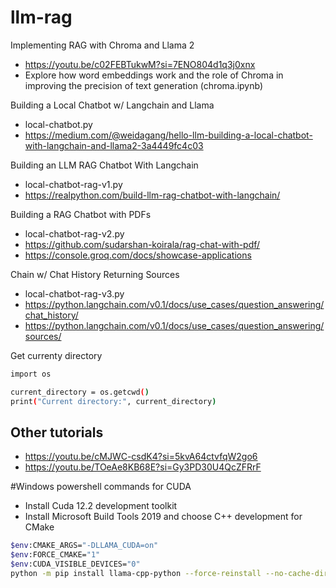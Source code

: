 # llm-rag
Implementing RAG with Chroma and Llama 2
- https://youtu.be/c02FEBTukwM?si=7ENO804d1q3j0xnx
- Explore how word embeddings work and the role of Chroma in improving the precision of text generation (chroma.ipynb)

Building a Local Chatbot w/ Langchain and Llama
- local-chatbot.py
- https://medium.com/@weidagang/hello-llm-building-a-local-chatbot-with-langchain-and-llama2-3a4449fc4c03

Building an LLM RAG Chatbot With Langchain
- local-chatbot-rag-v1.py
- https://realpython.com/build-llm-rag-chatbot-with-langchain/

Building a RAG Chatbot with PDFs
- local-chatbot-rag-v2.py
- https://github.com/sudarshan-koirala/rag-chat-with-pdf/
- https://console.groq.com/docs/showcase-applications

Chain w/ Chat History Returning Sources
- local-chatbot-rag-v3.py
- https://python.langchain.com/v0.1/docs/use_cases/question_answering/chat_history/
- https://python.langchain.com/v0.1/docs/use_cases/question_answering/sources/

Get currenty directory
```bash
import os

current_directory = os.getcwd()
print("Current directory:", current_directory)

```

## Other tutorials
- https://youtu.be/cMJWC-csdK4?si=5kvA64ctvfqW2go6
- https://youtu.be/TOeAe8KB68E?si=Gy3PD30U4QcZFRrF

#Windows powershell commands for CUDA
- Install Cuda 12.2 development toolkit
- Install Microsoft Build Tools 2019 and choose C++ development for CMake
```bash
$env:CMAKE_ARGS="-DLLAMA_CUDA=on"
$env:FORCE_CMAKE="1"
$env:CUDA_VISIBLE_DEVICES="0"
python -m pip install llama-cpp-python --force-reinstall --no-cache-dir --prefer-binary --extra-index-url https://abetlen.github.io/llama-cpp-python/whl/cuda122
```